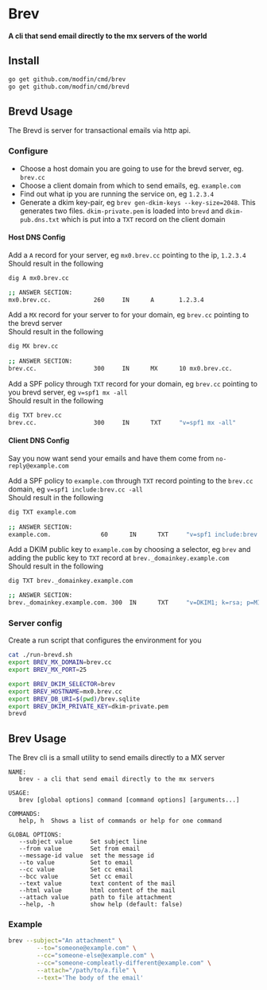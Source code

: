 # Brev
**A cli that send email directly to the mx servers of the world**

## Install
```bash
go get github.com/modfin/cmd/brev
go get github.com/modfin/cmd/brevd
```

## Brevd Usage
The Brevd is server for transactional emails via http api.

### Configure
* Choose a host domain you are going to use for the brevd server, eg. `brev.cc`
* Choose a client domain from which to send emails, eg. `example.com`
* Find out what ip you are running the service on, eg `1.2.3.4`
* Generate a dkim key-pair, eg `brev gen-dkim-keys --key-size=2048`. This generates two files. 
`dkim-private.pem` is loaded into `brevd` and `dkim-pub.dns.txt` which is put into a `TXT` record on
the client domain

#### Host DNS Config

Add a `A` record for your server, eg `mx0.brev.cc` pointing to the ip, `1.2.3.4`\
Should result in the following
```bash 
dig A mx0.brev.cc

;; ANSWER SECTION:
mx0.brev.cc.            260     IN      A       1.2.3.4
```

Add a `MX` record for your server to for your domain, eg `brev.cc` pointing to the brevd server\
Should result in the following
```bash 
dig MX brev.cc
 
;; ANSWER SECTION:
brev.cc.                300     IN      MX      10 mx0.brev.cc.
```

Add a SPF policy through `TXT` record for your domain, 
eg `brev.cc` pointing to you brevd server, eg `v=spf1 mx -all`\
Should result in the following
```bash 
dig TXT brev.cc 
brev.cc.                300     IN      TXT     "v=spf1 mx -all"
```

#### Client DNS Config
Say you now want send your emails and have them come from `no-reply@example.com`

Add a SPF policy to `example.com` through `TXT` record pointing to the 
`brev.cc` domain, eg `v=spf1 include:brev.cc -all`\
Should result in the following
```bash 
dig TXT example.com
 
;; ANSWER SECTION:
example.com.              60      IN      TXT     "v=spf1 include:brev.cc -all"
```

Add a DKIM public key to `example.com` by choosing a selector, eg `brev` and adding the 
public key to `TXT` record at `brev._domainkey.example.com`\
Should result in the following
```bash
dig TXT brev._domainkey.example.com

;; ANSWER SECTION:
brev._domainkey.example.com. 300  IN      TXT     "v=DKIM1; k=rsa; p=MIIBIjANBgkqhkiG9w0BAQEFAAOCAQ8A....;"
```


### Server config
Create a run script that configures the environment for you

```bash 
cat ./run-brevd.sh
export BREV_MX_DOMAIN=brev.cc
export BREV_MX_PORT=25

export BREV_DKIM_SELECTOR=brev
export BREV_HOSTNAME=mx0.brev.cc
export BREV_DB_URI=$(pwd)/brev.sqlite
export BREV_DKIM_PRIVATE_KEY=dkim-private.pem
brevd
```





## Brev Usage
The Brev cli is a small utility to send emails directly to a MX server
```text
NAME:
   brev - a cli that send email directly to the mx servers

USAGE:
   brev [global options] command [command options] [arguments...]

COMMANDS:
   help, h  Shows a list of commands or help for one command

GLOBAL OPTIONS:
   --subject value     Set subject line
   --from value        Set from email
   --message-id value  set the message id
   --to value          Set to email
   --cc value          Set cc email
   --bcc value         Set cc email
   --text value        text content of the mail
   --html value        html content of the mail
   --attach value      path to file attachment
   --help, -h          show help (default: false)
```


### Example

```bash 
brev --subject="An attachment" \
        --to="someone@example.com" \
        --cc="someone-else@example.com" \
        --cc="someone-compleatly-different@example.com" \
        --attach="/path/to/a.file" \
        --text='The body of the email' 
```